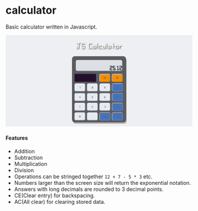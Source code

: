 # calculator

Basic calculator written in Javascript.

![Image Hover Text](/ss.png)

#### Features
* Addition
* Subtraction
* Multiplication
* Division
* Operations can be stringed together `12 + 7 - 5 * 3` etc.
* Numbers larger than the screen size will return the exponential notation.
* Answers with long decimals are rounded to 3 decimal points.
* CE(Clear entry) for backspacing.
* AC(All clear) for clearing stored data.
